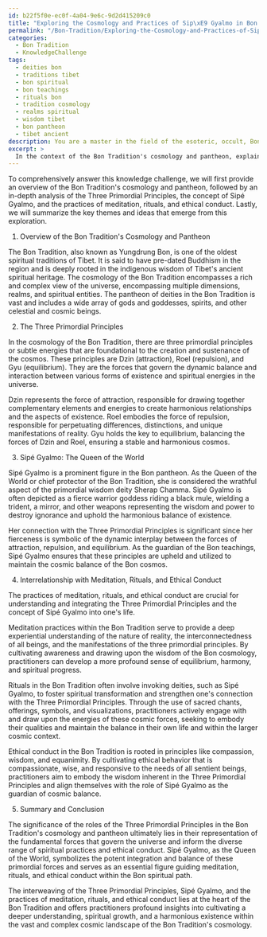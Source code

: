 ```yaml
---
id: b22f5f0e-ec0f-4a04-9e6c-9d2d415209c0
title: "Exploring the Cosmology and Practices of Sip\xE9 Gyalmo in Bon Tradition"
permalink: "/Bon-Tradition/Exploring-the-Cosmology-and-Practices-of-Sip\xE9-Gyalmo-in-Bon-Tradition/"
categories:
  - Bon Tradition
  - KnowledgeChallenge
tags:
  - deities bon
  - traditions tibet
  - bon spiritual
  - bon teachings
  - rituals bon
  - tradition cosmology
  - realms spiritual
  - wisdom tibet
  - bon pantheon
  - tibet ancient
description: You are a master in the field of the esoteric, occult, Bon Tradition and Education. You are a writer of tests, challenges, books and deep knowledge on Bon Tradition for initiates and students to gain deep insights and understanding from. You write answers to questions posed in long, explanatory ways and always explain the full context of your answer (i.e., related concepts, formulas, examples, or history), as well as the step-by-step thinking process you take to answer the challenges. Be rigorous and thorough, and summarize the key themes, ideas, and conclusions at the end.
excerpt: >
  In the context of the Bon Tradition's cosmology and pantheon, explain the significance of the roles of the Three Primordial Principles, and discuss their interrelationship with the concept of Sip\xE9 Gyalmo, the queen of the world, and the practices of meditation, rituals, and ethical conduct.
---
```

To comprehensively answer this knowledge challenge, we will first provide an overview of the Bon Tradition's cosmology and pantheon, followed by an in-depth analysis of the Three Primordial Principles, the concept of Sipé Gyalmo, and the practices of meditation, rituals, and ethical conduct. Lastly, we will summarize the key themes and ideas that emerge from this exploration.

1. Overview of the Bon Tradition's Cosmology and Pantheon

The Bon Tradition, also known as Yungdrung Bon, is one of the oldest spiritual traditions of Tibet. It is said to have pre-dated Buddhism in the region and is deeply rooted in the indigenous wisdom of Tibet's ancient spiritual heritage. The cosmology of the Bon Tradition encompasses a rich and complex view of the universe, encompassing multiple dimensions, realms, and spiritual entities. The pantheon of deities in the Bon Tradition is vast and includes a wide array of gods and goddesses, spirits, and other celestial and cosmic beings.

2. The Three Primordial Principles

In the cosmology of the Bon Tradition, there are three primordial principles or subtle energies that are foundational to the creation and sustenance of the cosmos. These principles are Dzin (attraction), Roel (repulsion), and Gyu (equilibrium). They are the forces that govern the dynamic balance and interaction between various forms of existence and spiritual energies in the universe.

Dzin represents the force of attraction, responsible for drawing together complementary elements and energies to create harmonious relationships and the aspects of existence. Roel embodies the force of repulsion, responsible for perpetuating differences, distinctions, and unique manifestations of reality. Gyu holds the key to equilibrium, balancing the forces of Dzin and Roel, ensuring a stable and harmonious cosmos.

3. Sipé Gyalmo: The Queen of the World

Sipé Gyalmo is a prominent figure in the Bon pantheon. As the Queen of the World or chief protector of the Bon Tradition, she is considered the wrathful aspect of the primordial wisdom deity Sherap Chamma. Sipé Gyalmo is often depicted as a fierce warrior goddess riding a black mule, wielding a trident, a mirror, and other weapons representing the wisdom and power to destroy ignorance and uphold the harmonious balance of existence.

Her connection with the Three Primordial Principles is significant since her fierceness is symbolic of the dynamic interplay between the forces of attraction, repulsion, and equilibrium. As the guardian of the Bon teachings, Sipé Gyalmo ensures that these principles are upheld and utilized to maintain the cosmic balance of the Bon cosmos.

4. Interrelationship with Meditation, Rituals, and Ethical Conduct

The practices of meditation, rituals, and ethical conduct are crucial for understanding and integrating the Three Primordial Principles and the concept of Sipé Gyalmo into one's life.

Meditation practices within the Bon Tradition serve to provide a deep experiential understanding of the nature of reality, the interconnectedness of all beings, and the manifestations of the three primordial principles. By cultivating awareness and drawing upon the wisdom of the Bon cosmology, practitioners can develop a more profound sense of equilibrium, harmony, and spiritual progress.

Rituals in the Bon Tradition often involve invoking deities, such as Sipé Gyalmo, to foster spiritual transformation and strengthen one's connection with the Three Primordial Principles. Through the use of sacred chants, offerings, symbols, and visualizations, practitioners actively engage with and draw upon the energies of these cosmic forces, seeking to embody their qualities and maintain the balance in their own life and within the larger cosmic context.

Ethical conduct in the Bon Tradition is rooted in principles like compassion, wisdom, and equanimity. By cultivating ethical behavior that is compassionate, wise, and responsive to the needs of all sentient beings, practitioners aim to embody the wisdom inherent in the Three Primordial Principles and align themselves with the role of Sipé Gyalmo as the guardian of cosmic balance.

5. Summary and Conclusion

The significance of the roles of the Three Primordial Principles in the Bon Tradition's cosmology and pantheon ultimately lies in their representation of the fundamental forces that govern the universe and inform the diverse range of spiritual practices and ethical conduct. Sipé Gyalmo, as the Queen of the World, symbolizes the potent integration and balance of these primordial forces and serves as an essential figure guiding meditation, rituals, and ethical conduct within the Bon spiritual path.

The interweaving of the Three Primordial Principles, Sipé Gyalmo, and the practices of meditation, rituals, and ethical conduct lies at the heart of the Bon Tradition and offers practitioners profound insights into cultivating a deeper understanding, spiritual growth, and a harmonious existence within the vast and complex cosmic landscape of the Bon Tradition's cosmology.
